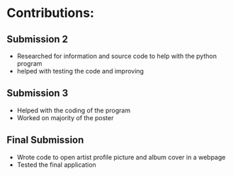 # Contributions:

## Submission 2
* Researched for information and source code to help with the python program 
* helped with testing the code and improving 

## Submission 3
* Helped with the coding of the program
* Worked on majority of the poster

## Final Submission
* Wrote code to open artist profile picture and album cover in a webpage
* Tested the final application
